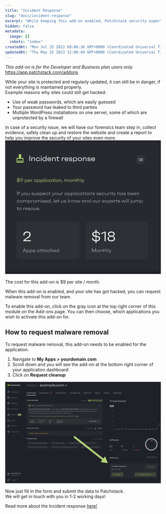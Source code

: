 ```yaml
---
title: "Incident Response"
slug: "docs/incident-response"
excerpt: "While keeping this add-on enabled, Patchstack security experts will help you solve possible security incidents without additional cost."
hidden: false
metadata: 
  image: []
  robots: "index"
createdAt: "Mon Jul 25 2022 09:06:36 GMT+0000 (Coordinated Universal Time)"
updatedAt: "Thu May 25 2023 12:00:49 GMT+0000 (Coordinated Universal Time)"
---
```

_This add-on is for the Developer and Business plan users only._  
<https://app.patchstack.com/addons>

While your site is protected and regularly updated, it can still be in danger, if not everything is maintained properly.  
Example reasons why sites could still get hacked:

- Use of weak passwords, which are easily guessed
- Your password has leaked to third parties
- Multiple WordPress installations on one server, some of which are unprotected by a firewall

In case of a security issue, we will have our forensics team step in, collect evidence, safely clean up and restore the website and create a report to help you improve the security of your sites even more.
![](/src/assets/images/9dab21c-small-Patchstack_Incident_Response.png)

The cost for this add-on is $9 per site / month.

When this add-on is enabled, and your site has got hacked, you can request malware removal from our team.

To enable this add-on, click on the gray icon at the top right corner of this module on the Add-ons page. You can then choose, which applications you wish to activate this add-on for.

## How to request malware removal

To request malware removal, this add-on needs to be enabled for the application.

<ol><li>Navigate to <b>My Apps > yourdomain.com</b></li>
<li>Scroll down and you will see the add-on at the bottom right corner of your application dashboard</li>
<li>Click on <b>Request cleanup</b></li>
</ol>

![](/src/assets/images/7631b4c-small-Patchstack_Incident_response_addon.png)

Now just fill in the form and submit the data to Patchstack.  
We will get in touch with you in 1-2 working days!

Read more about the Incident response <a href="https://docs.patchstack.com/docs/what-is-incident-response" target="_blank">here!</a>
